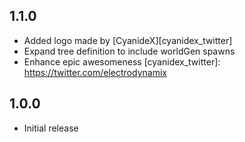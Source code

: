 ## 1.1.0
- Added logo made by [CyanideX][cyanidex_twitter]
- Expand tree definition to include worldGen spawns
- Enhance epic awesomeness
[cyanidex_twitter]: https://twitter.com/electrodynamix

## 1.0.0
- Initial release
